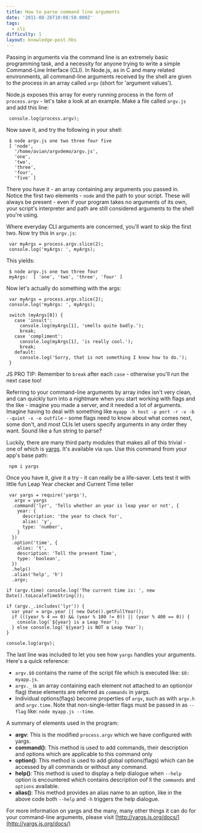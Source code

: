 ```yaml
---
title: How to parse command line arguments
date: '2011-08-26T10:08:50.000Z'
tags:
  - cli
difficulty: 1
layout: knowledge-post.hbs
---
```



Passing in arguments via the command line is an extremely basic programming task, and a necessity for anyone trying to write a simple Command-Line Interface (CLI).  In Node.js, as in C and many related environments, all command-line arguments received by the shell are given to the process in an array called `argv` (short for 'argument values').  

Node.js exposes this array for every running process in the form of `process.argv` - let's take a look at an example.  Make a file called `argv.js` and add this line:

     console.log(process.argv);

Now save it, and try the following in your shell:

     $ node argv.js one two three four five
     [ 'node',
       '/home/avian/argvdemo/argv.js',
       'one',
       'two',
       'three',
       'four',
       'five' ]

There you have it - an array containing any arguments you passed in.  Notice the first two elements - `node` and the path to your script.  These will always be present - even if your program takes no arguments of its own, your script's interpreter and path are still considered arguments to the shell you're using.  

Where everyday CLI arguments are concerned, you'll want to skip the first two.  Now try this in `argv.js`:

     var myArgs = process.argv.slice(2);
     console.log('myArgs: ', myArgs);

This yields:

     $ node argv.js one two three four
     myArgs:  [ 'one', 'two', 'three', 'four' ]

Now let's actually do something with the args:

     var myArgs = process.argv.slice(2);
     console.log('myArgs: ', myArgs);

     switch (myArgs[0]) {
       case 'insult':
         console.log(myArgs[1], 'smells quite badly.');
         break;
       case 'compliment':
         console.log(myArgs[1], 'is really cool.');
         break;
       default:
         console.log('Sorry, that is not something I know how to do.');
     }

JS PRO TIP: Remember to `break` after each `case` - otherwise you'll run the next case too!

Referring to your command-line arguments by array index isn't very clean, and can quickly turn into a nightmare when you start working with flags and the like - imagine you made a server, and it needed a lot of arguments.  Imagine having to deal with something like `myapp -h host -p port -r -v -b --quiet -x -o outfile` - some flags need to know about what comes next, some don't, and most CLIs let users specify arguments in any order they want.  Sound like a fun string to parse?

Luckily, there are many third party modules that makes all of this trivial - one of which is [yargs](https://www.npmjs.com/package/yargs). It's available via `npm`.  Use this command from your app's base path:

     npm i yargs
     
Once you have it, give it a try - it can really be a life-saver. Lets test it with little fun Leap Year checker and Current Time teller

     var yargs = require('yargs'),
       argv = yargs
      .command('lyr', 'Tells whether an year is leap year or not', {
        year: {
          description: 'the year to check for',
          alias: 'y',
          type: 'number',
        }
      })
      .option('time', {
        alias: 't',
        description: 'Tell the present Time',
        type: 'boolean',
      })
      .help()
      .alias('help', 'h')
      .argv;

    if (argv.time) console.log('The current time is: ', new Date().toLocaleTimeString());

    if (argv._.includes('lyr')) {
      var year = argv.year || new Date().getFullYear();
      if (((year % 4 == 0) && (year % 100 != 0)) || (year % 400 == 0)) {
        console.log(`${year} is a Leap Year`);
      } else console.log(`${year} is NOT a Leap Year`);
    }

    console.log(argv);

The last line was included to let you see how `yargs` handles your arguments. Here's a quick reference:

- `argv.$0` contains the name of the script file which is executed like: `$0: myapp.js`.
- `argv._` is an array containing each element not attached to an option(or flag) these elements are referred as `commands` in yargs.
- Individual options(flags) become properties of `argv`, such as with `argv.h` and `argv.time`.  Note that non-single-letter flags must be passed in as `--flag` like: `node myapp.js --time`.

A summary of elements used in the program:

- **argv**: This is the modified `process.argv` which we have configured with yargs.
- **command()**: This method is used to add commands, their description and options which are applicable to this command only
- **option()**: This method is used to add global options(flags) which can be accessed by all commands or without any command.
- **help()**: This method is used to display a help dialogue when `--help` option is encountered which contains description oof ll the `commands` and `options` available.
- **alias()**: This method provides an alias name to an option, like in the above code both `--help` and `-h` triggers the help dialogue.

For more information on yargs and the many, many other things it can do for your command-line arguments, please visit [http://yargs.js.org/docs/](http://yargs.js.org/docs/)
